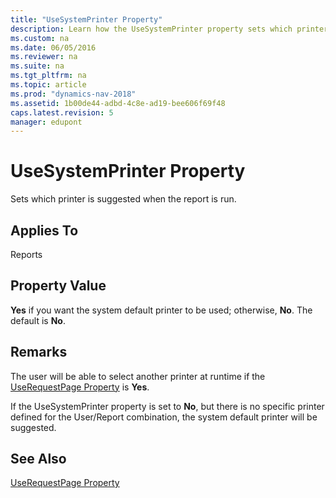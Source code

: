 ```yaml
---
title: "UseSystemPrinter Property"
description: Learn how the UseSystemPrinter property sets which printer is suggested when the report is run, as well as details about its property value.
ms.custom: na
ms.date: 06/05/2016
ms.reviewer: na
ms.suite: na
ms.tgt_pltfrm: na
ms.topic: article
ms.prod: "dynamics-nav-2018"
ms.assetid: 1b00de44-adbd-4c8e-ad19-bee606f69f48
caps.latest.revision: 5
manager: edupont
---
```

# UseSystemPrinter Property
Sets which printer is suggested when the report is run.  
  
## Applies To  
 Reports  
  
## Property Value  
 **Yes** if you want the system default printer to be used; otherwise, **No**. The default is **No**.  
  
## Remarks  
 The user will be able to select another printer at runtime if the [UseRequestPage Property](UseRequestPage-Property.md) is **Yes**.  
  
 If the UseSystemPrinter property is set to **No**, but there is no specific printer defined for the User/Report combination, the system default printer will be suggested.  
  
## See Also  
 [UseRequestPage Property](UseRequestPage-Property.md)